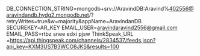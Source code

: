 DB_CONNECTION_STRING=mongodb+srv://AravindDB:Aravind%402556@aravindandb.hydg2.mongodb.net/?retryWrites=true&w=majority&appName=AravindanDB
SECUREKEY=AR_KEY
EMAIL_USER=aravindaravind2556@gmail.com
EMAIL_PASS=rtbz snee edxi pjsw
ThinkSpeak_URL =https://api.thingspeak.com/channels/2834537/feeds.json?api_key=KXM3US7B3WCO8JKS&results=100